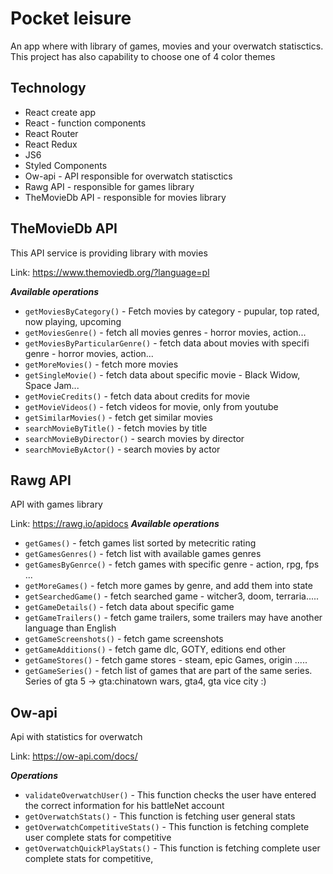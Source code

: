 # Pocket leisure
An app where with library of games, movies and your overwatch statisctics. This project has also capability to choose one of 4 color themes 
## **Technology**
* React create app
* React - function components
* React Router
* React Redux
* JS6 
* Styled Components
* Ow-api - API responsible for overwatch statisctics
* Rawg API - responsible for games library
* TheMovieDb API - responsible for movies library

## **TheMovieDb API**
This API service is providing library with movies 


Link: https://www.themoviedb.org/?language=pl

***Available operations***
* `getMoviesByCategory()` - Fetch movies by category - pupular, top rated, now playing, upcoming
* `getMoviesGenre()` - fetch all movies genres - horror movies, action...
* `getMoviesByParticularGenre()` - fetch data about movies with specifi genre - horror movies, action...
* `getMoreMovies()` - fetch more movies
* `getSingleMovie()` - fetch data about specific movie - Black Widow, Space Jam...
* `getMovieCredits()` - fetch data about credits for movie
* `getMovieVideos()` -  fetch videos for movie, only from youtube
* `getSimilarMovies()` - fetch get similar movies
* `searchMovieByTitle()` - fetch movies by title
* `searchMovieByDirector()` - search movies by director
* `searchMovieByActor()` - search movies by actor
## **Rawg API**
API with games library 


Link: https://rawg.io/apidocs
***Available operations***
* `getGames()` - fetch games list sorted by metecritic rating
* `getGamesGenres()` - fetch list with available games genres
* `getGamesByGenrce()` - fetch games with specific genre - action, rpg, fps ...
* `getMoreGames()` -  fetch more games by genre,  and add them into state
* `getSearchedGame()` - fetch searched game - witcher3, doom, terraria.....
* `getGameDetails()` - fetch data about specific game 
* `getGameTrailers()` - fetch game trailers, some trailers may have another language than English
* `getGameScreenshots()` -  fetch game screenshots
* `getGameAdditions()` - fetch game dlc, GOTY, editions end other
* `getGameStores()` -  fetch game stores - steam, epic Games, origin .....
* `getGameSeries()` -  fetch list of games that are part of the same series. Series of gta 5 -> gta:chinatown wars, gta4, gta vice city :)

## **Ow-api**
Api with statistics for overwatch


Link: https://ow-api.com/docs/ 

***Operations***
* `validateOverwatchUser()` - This function checks the user have entered the correct information for his battleNet account
* `getOverwatchStats()` - This function is fetching user general stats
* `getOverwatchCompetitiveStats()` - This function is fetching complete user complete stats for competitive
* `getOverwatchQuickPlayStats()` - This function  is fetching  complete user complete stats for competitive,



